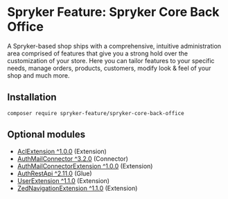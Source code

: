 # Spryker Feature: Spryker Core Back Office

A Spryker-based shop ships with a comprehensive, intuitive administration area comprised of features that give you a strong hold over the customization of your store. Here you can tailor features to your specific needs, manage orders, products, customers, modify look & feel of your shop and much more.

## Installation

```
composer require spryker-feature/spryker-core-back-office
```

## Optional modules
- [AclExtension ^1.0.0](https://github.com/spryker/acl-extension) (Extension)
- [AuthMailConnector ^3.2.0](https://github.com/spryker/auth-mail-connector) (Connector)
- [AuthMailConnectorExtension ^1.0.0](https://github.com/spryker/auth-mail-connector-extension) (Extension)
- [AuthRestApi ^2.11.0](https://github.com/spryker/auth-rest-api) (Glue)
- [UserExtension ^1.1.0](https://github.com/spryker/user-extension) (Extension)
- [ZedNavigationExtension ^1.1.0](https://github.com/spryker/zed-navigation-extension) (Extension)

